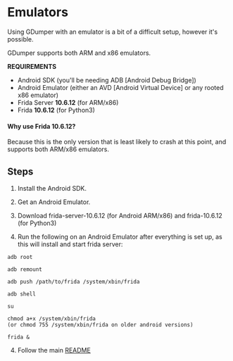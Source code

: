 # Emulators

Using GDumper with an emulator is a bit of a difficult setup, however it's possible.

GDumper supports both ARM and x86 emulators.

**REQUIREMENTS**
- Android SDK (you'll be needing ADB [Android Debug Bridge])
- Android Emulator (either an AVD [Android Virtual Device] or any rooted x86 emulator)
- Frida Server **10.6.12** (for ARM/x86)
- Frida **10.6.12** (for Python3)

#### Why use Frida 10.6.12?
Because this is the only version that is least likely to crash at this point, and supports both ARM/x86 emulators.

## Steps

1. Install the Android SDK.

2. Get an Android Emulator.

3. Download frida-server-10.6.12 (for Android ARM/x86) and frida-10.6.12 (for Python3)

4. Run the following on an Android Emulator after everything is set up, as this will install and start frida server:

```
adb root

adb remount

adb push /path/to/frida /system/xbin/frida

adb shell

su

chmod a+x /system/xbin/frida
(or chmod 755 /system/xbin/frida on older android versions)

frida &
```

4. Follow the main [README](README.md)
